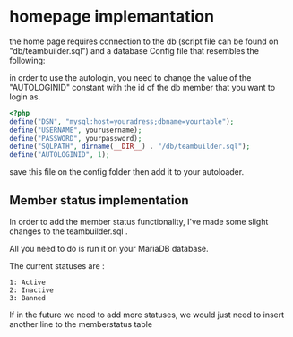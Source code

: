 # homepage implemantation

the home page requires connection to the db (script file can be found on "db/teambuilder.sql") and a database Config
file that resembles the following:

in order to use the autologin, you need to change the value of the "AUTOLOGINID" constant with the id of the db member
that you want to login as.

```php
<?php
define("DSN", "mysql:host=youradress;dbname=yourtable");  
define("USERNAME", yourusername);  
define("PASSWORD", yourpassword);  
define("SQLPATH", dirname(__DIR__) . "/db/teambuilder.sql");  
define("AUTOLOGINID", 1);  
```

save this file on the config folder then add it to your autoloader.

## Member status implementation

In order to add the member status functionality, I've made some slight changes to the teambuilder.sql .

All you need to do is run it on your MariaDB database.

The current statuses are :

```
1: Active
2: Inactive
3: Banned
```

If in the future we need to add more statuses, we would just need to insert another line to the memberstatus table